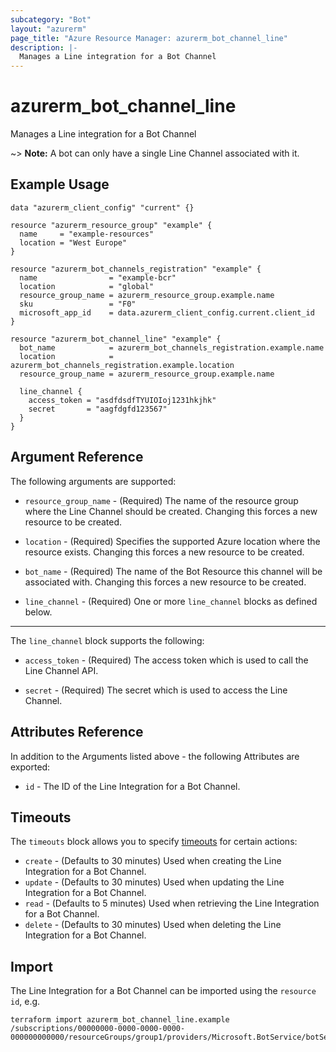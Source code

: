 ```yaml
---
subcategory: "Bot"
layout: "azurerm"
page_title: "Azure Resource Manager: azurerm_bot_channel_line"
description: |-
  Manages a Line integration for a Bot Channel
---
```


# azurerm_bot_channel_line

Manages a Line integration for a Bot Channel

~> **Note:** A bot can only have a single Line Channel associated with it.

## Example Usage

```hcl
data "azurerm_client_config" "current" {}

resource "azurerm_resource_group" "example" {
  name     = "example-resources"
  location = "West Europe"
}

resource "azurerm_bot_channels_registration" "example" {
  name                = "example-bcr"
  location            = "global"
  resource_group_name = azurerm_resource_group.example.name
  sku                 = "F0"
  microsoft_app_id    = data.azurerm_client_config.current.client_id
}

resource "azurerm_bot_channel_line" "example" {
  bot_name            = azurerm_bot_channels_registration.example.name
  location            = azurerm_bot_channels_registration.example.location
  resource_group_name = azurerm_resource_group.example.name

  line_channel {
    access_token = "asdfdsdfTYUIOIoj1231hkjhk"
    secret       = "aagfdgfd123567"
  }
}
```

## Argument Reference

The following arguments are supported:

* `resource_group_name` - (Required) The name of the resource group where the Line Channel should be created. Changing this forces a new resource to be created.

* `location` - (Required) Specifies the supported Azure location where the resource exists. Changing this forces a new resource to be created.

* `bot_name` - (Required) The name of the Bot Resource this channel will be associated with. Changing this forces a new resource to be created.

* `line_channel` - (Required) One or more `line_channel` blocks as defined below.

---

The `line_channel` block supports the following:

* `access_token` - (Required) The access token which is used to call the Line Channel API.

* `secret` - (Required) The secret which is used to access the Line Channel.

## Attributes Reference

In addition to the Arguments listed above - the following Attributes are exported:

* `id` - The ID of the Line Integration for a Bot Channel.

## Timeouts

The `timeouts` block allows you to specify [timeouts](https://www.terraform.io/language/resources/syntax#operation-timeouts) for certain actions:

* `create` - (Defaults to 30 minutes) Used when creating the Line Integration for a Bot Channel.
* `update` - (Defaults to 30 minutes) Used when updating the Line Integration for a Bot Channel.
* `read` - (Defaults to 5 minutes) Used when retrieving the Line Integration for a Bot Channel.
* `delete` - (Defaults to 30 minutes) Used when deleting the Line Integration for a Bot Channel.

## Import

The Line Integration for a Bot Channel can be imported using the `resource id`, e.g.

```shell
terraform import azurerm_bot_channel_line.example /subscriptions/00000000-0000-0000-0000-000000000000/resourceGroups/group1/providers/Microsoft.BotService/botServices/botService1/channels/LineChannel
```
